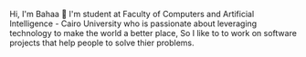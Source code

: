 Hi, I'm Bahaa 👋
I'm student at Faculty of Computers and Artificial Intelligence - Cairo University who is passionate about leveraging technology to make the world a better place, So I like to to work on software projects that help people to solve thier problems.

